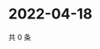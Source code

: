 # 2022-04-18

共 0 条

<!-- BEGIN WEIBO -->
<!-- 最后更新时间 Mon Apr 18 2022 14:20:03 GMT+0800 (China Standard Time) -->

<!-- END WEIBO -->
